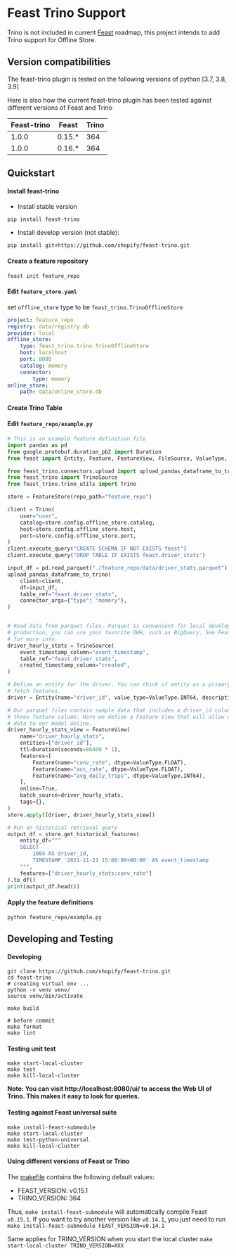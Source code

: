 # Feast Trino Support

Trino is not included in current [Feast](https://github.com/feast-dev/feast) roadmap, this project intends to add Trino support for Offline Store.  

## Version compatibilities
The feast-trino plugin is tested on the following versions of python [3.7, 3.8, 3.9]

Here is also how the current feast-trino plugin has been tested against different versions of Feast and Trino

| Feast-trino | Feast  | Trino |
|-------------|--------|-------|
| 1.0.0       | 0.15.* | 364   |
| 1.0.0       | 0.16.* | 364   |

## Quickstart

#### Install feast-trino

- Install stable version

```shell
pip install feast-trino
```

- Install develop version (not stable):

```shell
pip install git+https://github.com/shopify/feast-trino.git 
```

#### Create a feature repository

```shell
feast init feature_repo
```

#### Edit `feature_store.yaml`

set `offline_store` type to be `feast_trino.TrinoOfflineStore`

```yaml
project: feature_repo
registry: data/registry.db
provider: local
offline_store:
    type: feast_trino.trino.TrinoOfflineStore
    host: localhost
    port: 8080
    catalog: memory
    connector:
        type: memory
online_store:
    path: data/online_store.db
```

#### Create Trino Table
<!-- TODO -->

#### Edit `feature_repo/example.py`

```python
# This is an example feature definition file
import pandas as pd
from google.protobuf.duration_pb2 import Duration
from feast import Entity, Feature, FeatureView, FileSource, ValueType, FeatureStore

from feast_trino.connectors.upload import upload_pandas_dataframe_to_trino
from feast_trino import TrinoSource
from feast_trino.trino_utils import Trino

store = FeatureStore(repo_path="feature_repo")

client = Trino(
    user="user",
    catalog=store.config.offline_store.catalog,
    host=store.config.offline_store.host,
    port=store.config.offline_store.port,
)
client.execute_query("CREATE SCHEMA IF NOT EXISTS feast")
client.execute_query("DROP TABLE IF EXISTS feast.driver_stats")

input_df = pd.read_parquet("./feature_repo/data/driver_stats.parquet")
upload_pandas_dataframe_to_trino(
    client=client,
    df=input_df,
    table_ref="feast.driver_stats",
    connector_args={"type": "memory"},
)


# Read data from parquet files. Parquet is convenient for local development mode. For
# production, you can use your favorite DWH, such as BigQuery. See Feast documentation
# for more info.
driver_hourly_stats = TrinoSource(
    event_timestamp_column="event_timestamp",
    table_ref="feast.driver_stats",
    created_timestamp_column="created",
)

# Define an entity for the driver. You can think of entity as a primary key used to
# fetch features.
driver = Entity(name="driver_id", value_type=ValueType.INT64, description="driver id",)

# Our parquet files contain sample data that includes a driver_id column, timestamps and
# three feature column. Here we define a Feature View that will allow us to serve this
# data to our model online.
driver_hourly_stats_view = FeatureView(
    name="driver_hourly_stats",
    entities=["driver_id"],
    ttl=Duration(seconds=86400 * 1),
    features=[
        Feature(name="conv_rate", dtype=ValueType.FLOAT),
        Feature(name="acc_rate", dtype=ValueType.FLOAT),
        Feature(name="avg_daily_trips", dtype=ValueType.INT64),
    ],
    online=True,
    batch_source=driver_hourly_stats,
    tags={},
)
store.apply([driver, driver_hourly_stats_view])

# Run an historical retrieval query
output_df = store.get_historical_features(
    entity_df="""
    SELECT
        1004 AS driver_id,
        TIMESTAMP '2021-11-21 15:00:00+00:00' AS event_timestamp
    """,
    features=["driver_hourly_stats:conv_rate"]
).to_df()
print(output_df.head())
```

#### Apply the feature definitions

```shell
python feature_repo/example.py
```


## Developing and Testing

#### Developing

```shell
git clone https://github.com/shopify/feast-trino.git
cd feast-trino
# creating virtual env ...
python -v venv venv/
source venv/bin/activate

make build

# before commit
make format
make lint
```

#### Testing unit test

```shell
make start-local-cluster
make test
make kill-local-cluster
```

__Note: You can visit http://localhost:8080/ui/ to access the Web UI of Trino. This makes it easy to look for queries.__

#### Testing against Feast universal suite

```shell
make install-feast-submodule
make start-local-cluster
make test-python-universal
make kill-local-cluster
```

#### Using different versions of Feast or Trino
The [makefile](./Makefile) contains the following default values:
- FEAST_VERSION: v0.15.1
- TRINO_VERSION: 364

Thus, `make install-feast-submodule` will automatically compile Feast `v0.15.1`. If you want to try another version like `v0.14.1`, you just need to run `make install-feast-submodule FEAST_VERSION=v0.14.1`

Same applies for TRINO_VERSION when you start the local cluster `make start-local-cluster TRINO_VERSION=XXX`